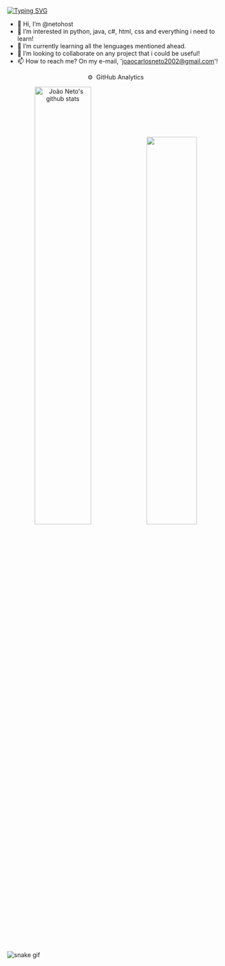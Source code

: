 [![Typing SVG](https://readme-typing-svg.herokuapp.com/?color=00ff00&size=35&center=true&vCenter=true&width=1000&lines=Seja+Bem+Vindo,+Meu+Nome+é+João+Neto!;+:%29)](https://git.io/typing-svg)


  <p>

- 👋 Hi, I’m @netohost
- 👀 I’m interested in python, java, c#, html, css and everything i need to learn!
- 🌱 I’m currently learning all the lenguages mentioned ahead.
- 💞️ I’m looking to collaborate on any project that i could be useful!
- 📫 How to reach me? On my e-mail, 'joaocarlosneto2002@gmail.com'! 

<!---
netohost/netohost is a ✨ special ✨ repository because its `README.md` (this file) appears on your GitHub profile.
You can click the Preview link to take a look at your changes.
--->
  
  <div>
  <p align=center>⚙️ &nbsp;GitHub Analytics</p>
  <p align="center">
  <img width="51%" src="https://github-readme-stats.vercel.app/api?username=netohost&show_icons=true&count_private=true&hide_border=true&title_color=00ff00&icon_color=00ff00&text_color=c9d1d9&bg_color=00ff00" alt="João Neto's github stats" /> 
  <img width="48%" src="https://github-readme-stats.vercel.app/api/top-langs/?username=netohost&layout=compact&hide_border=true&title_color=F73BE0&text_color=0d1117&bg_color=00ff00" />
  </p>
  </div>

![snake gif](https://github.com/netohost/netohost/blob/output/github-contribution-grid-snake.svg)
